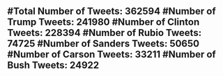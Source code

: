 #Total Number of Tweets: 362594 
#Number of Trump Tweets: 241980
#Number of Clinton Tweets: 228394
#Number of Rubio Tweets: 74725
#Number of Sanders Tweets: 50650
#Number of Carson Tweets: 33211
#Number of Bush Tweets: 24922
---
